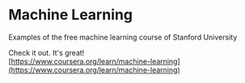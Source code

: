 # Machine Learning
Examples of the free machine learning course of Stanford University

Check it out. It's great!  
[https://www.coursera.org/learn/machine-learning](https://www.coursera.org/learn/machine-learning)